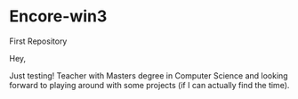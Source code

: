 # Encore-win3
First Repository

Hey,

Just testing!  Teacher with Masters degree in Computer Science and looking forward to playing around with some projects (if I can actually find the time).
